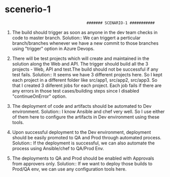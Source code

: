 # scenerio-1
                                        ####### SCENARIO-1 ###########
1) The build should trigger as soon as anyone in the dev team checks in code to master branch.
Solution:: We can triggert a perticular branch/branches whenever we have a new commit to those branches using "trigger" option in Azure Devops.

2) There will be test projects which will create and maintained in the solution along the Web and API. The
trigger should build all the 3 projects - Web, API and test.The build should not be successful if any test fails.
Solution:: It seems we have 3 different projects here. So I kept each project in a different folder like src/app1, src/app2, src/app3.
So that I created 3 diiferent jobs for each project. Each job fails if there are any errors in those test cases/building steps since I disabled "continueOnError" option.

3) The deployment of code and artifacts should be automated to Dev environment.
Solution:: I know Ansible and chef very well. So I use either of them here to configure the artifacts in Dev environment using these tools.

4) Upon successful deployment to the Dev environment, deployment should be easily promoted to QA
and Prod through automated process.
Solution:: If the deployment is successful, we can also automate the process using Ansible/chef to QA/Prod Env.

5) The deployments to QA and Prod should be enabled with Approvals from approvers only.
Solution:: If we want to deploy those builds to Prod/QA env, we can use any configuration tools here.


